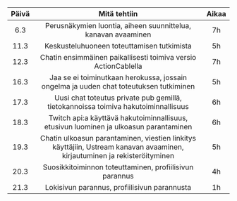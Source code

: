 | Päivä         | Mitä tehtiin  | Aikaa  |
|:-------------:|:-------------:|:-----:|
|    6.3        | Perusnäkymien luontia, aiheen suunnittelua, kanavan avaaminen | 7h |
| 11.3         | Keskusteluhuoneen toteuttamisen tutkimista      |   5h |
| 12.3    | Chatin ensimmäinen paikallisesti toimiva versio ActionCablella      |    7h |
| 16.3 | Jaa se ei toiminutkaan herokussa, jossain ongelma ja uuden chat toteutuksen tutkiminen      |  5h |
| 17.3 | Uusi chat toteutus private pub gemillä, tietokannoissa toimiva hakutoiminnallisuus | 6h |
| 18.3 | Twitch api:a käyttävä hakutoiminnallisuus, etusivun luominen ja ulkoasun parantaminen      | 6h |
| 19.3 | Chatin ulkoasun parantaminen, viestien linkitys käyttäjiin, Ustream kanavan avaaminen, kirjautuminen ja rekisteröityminen     | 5h |
| 20.3 | Suosikkitoiminnon toteuttaminen, profiilisivun parannus     | 4h |
| 21.3 | Lokisivun parannus, profiilisivun parannusta     | 1h |
